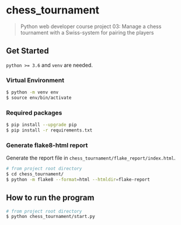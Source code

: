 # chess_tournament

> Python web developer course project 03:
> Manage a chess tournament with a Swiss-system for pairing the players

## Get Started

`python >= 3.6` and `venv` are needed.

### Virtual Environment

```bash
$ python -m venv env
$ source env/bin/activate
```

### Required packages

```bash
$ pip install --upgrade pip
$ pip install -r requirements.txt
```

### Generate flake8-html report

Generate the report file in `chess_tournament/flake_report/index.html`.

```bash
# from project root directory
$ cd chess_tournament/
$ python -m flake8 --format=html --htmldir=flake-report
```

## How to run the program

```bash
# from project root directory
$ python chess_tournament/start.py
```
